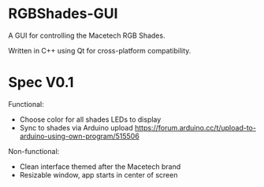 # RGBShades-GUI
A GUI for controlling the Macetech RGB Shades.

Written in C++ using Qt for cross-platform compatibility.

# Spec V0.1
Functional:
- Choose color for all shades LEDs to display
- Sync to shades via Arduino upload https://forum.arduino.cc/t/upload-to-arduino-using-own-program/515506

Non-functional:
- Clean interface themed after the Macetech brand
- Resizable window, app starts in center of screen
